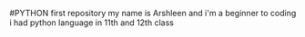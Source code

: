 #PYTHON
first repository
my name is Arshleen and i'm a beginner to coding
i had python language in 11th and 12th class
